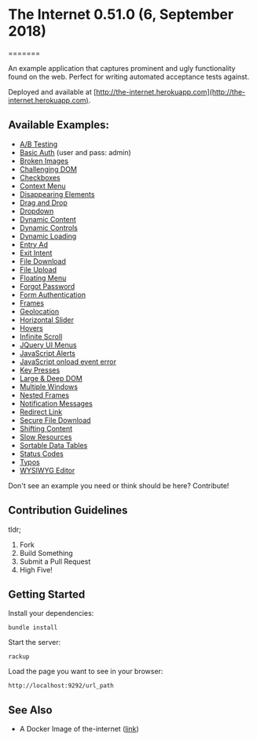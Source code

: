 # The Internet 0.51.0 (6, September 2018)
=======

An example application that captures prominent and ugly functionality found on the web. Perfect for writing automated acceptance tests against.

Deployed and available at [http://the-internet.herokuapp.com](http://the-internet.herokuapp.com).

## Available Examples:

+ [A/B Testing](http://the-internet.herokuapp.com/abtest)
+ [Basic Auth](http://the-internet.herokuapp.com/basic_auth) (user and pass: admin)
+ [Broken Images](http://the-internet.herokuapp.com/broken_images)
+ [Challenging DOM](http://the-internet.herokuapp.com/challenging_dom)
+ [Checkboxes](http://the-internet.herokuapp.com/checkboxes)
+ [Context Menu](http://the-internet.herokuapp.com/context_menu)
+ [Disappearing Elements](http://the-internet.herokuapp.com/disappearing_elements)
+ [Drag and Drop](http://the-internet.herokuapp.com/drag_and_drop)
+ [Dropdown](http://the-internet.herokuapp.com/dropdown)
+ [Dynamic Content](http://the-internet.herokuapp.com/dynamic_content)
+ [Dynamic Controls](http://the-internet.herokuapp.com/dynamic_controls)
+ [Dynamic Loading](http://the-internet.herokuapp.com/dynamic_loading)
+ [Entry Ad](http://the-internet.herokuapp.com/entry_ad)
+ [Exit Intent](http://the-internet.herokuapp.com/exit_intent)
+ [File Download](http://the-internet.herokuapp.com/download)
+ [File Upload](http://the-internet.herokuapp.com/upload)
+ [Floating Menu](http://the-internet.herokuapp.com/floating_menu)
+ [Forgot Password](http://the-internet.herokuapp.com/forgot_password)
+ [Form Authentication](http://the-internet.herokuapp.com/login)
+ [Frames](http://the-internet.herokuapp.com/frames)
+ [Geolocation](http://the-internet.herokuapp.com/geolocation)
+ [Horizontal Slider](http://the-internet.herokuapp.com/horizontal_slider)
+ [Hovers](http://the-internet.herokuapp.com/hovers)
+ [Infinite Scroll](http://the-internet.herokuapp.com/infinite_scroll)
+ [JQuery UI Menus](http://the-internet.herokuapp.com/jqueryui/menu)
+ [JavaScript Alerts](http://the-internet.herokuapp.com/javascript_alerts)
+ [JavaScript onload event error](http://the-internet.herokuapp.com/javascript_error)
+ [Key Presses](http://the-internet.herokuapp.com/key_presses)
+ [Large & Deep DOM](http://the-internet.herokuapp.com/large)
+ [Multiple Windows](http://the-internet.herokuapp.com/windows)
+ [Nested Frames](http://the-internet.herokuapp.com/nested_frames)
+ [Notification Messages](http://the-internet.herokuapp.com/notification_message)
+ [Redirect Link](http://the-internet.herokuapp.com/redirector)
+ [Secure File Download](http://the-internet.herokuapp.com/download_secure)
+ [Shifting Content](http://the-internet.herokuapp.com/shifting_content)
+ [Slow Resources](http://the-internet.herokuapp.com/slow)
+ [Sortable Data Tables](http://the-internet.herokuapp.com/tables)
+ [Status Codes](http://the-internet.herokuapp.com/status_codes)
+ [Typos](http://the-internet.herokuapp.com/typos)
+ [WYSIWYG Editor](http://the-internet.herokuapp.com/tinymce)


Don't see an example you need or think should be here? Contribute!

## Contribution Guidelines

tldr;

1. Fork
2. Build Something
3. Submit a Pull Request
4. High Five!

## Getting Started

Install your dependencies:

    bundle install

Start the server:

    rackup

Load the page you want to see in your browser:

    http://localhost:9292/url_path

## See Also

- A Docker Image of the-internet ([link](https://hub.docker.com/r/gprestes/the-internet/))

